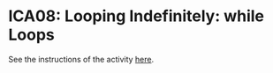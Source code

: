 # ICA08: Looping Indefinitely: while Loops
See the instructions of the activity [here](https://docs.google.com/document/d/18faXEdZleke2nmtqdH3wvko-a5qIwnW9Kw2X7W5TNfs/preview).
